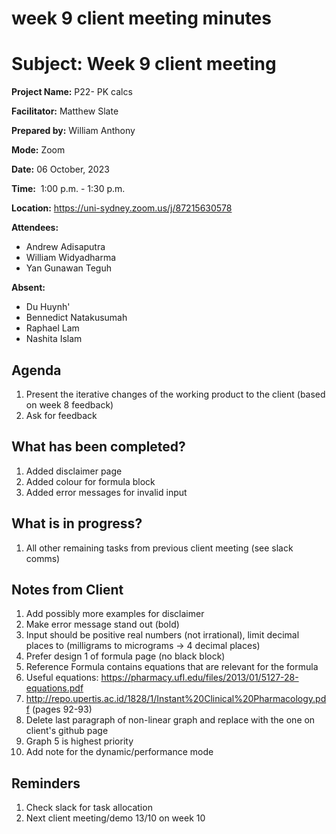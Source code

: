 # week 9 client meeting minutes

# **Subject: Week 9 client meeting**

**Project Name:** P22- PK calcs

**Facilitator:** Matthew Slate

**Prepared by:** William Anthony

**Mode:** Zoom

**Date:** 06 October, 2023

**Time:**  1:00 p.m. - 1:30 p.m.

**Location:** https://uni-sydney.zoom.us/j/87215630578

**Attendees:** 
- Andrew Adisaputra
- William Widyadharma
- Yan Gunawan Teguh


**Absent:**
- Du Huynh'
- Bennedict Natakusumah
- Raphael Lam
- Nashita Islam

## **Agenda**

1. Present the iterative changes of the working product to the client (based on week 8 feedback)
2. Ask for feedback

## What has been completed?

1. Added disclaimer page
2. Added colour for formula block
3. Added error messages for invalid input

## What is in progress?

1. All other remaining tasks from previous client meeting (see slack comms)

## Notes from Client
1. Add possibly more examples for disclaimer
2. Make error message stand out (bold)
3. Input should be positive real numbers (not irrational), limit decimal places to (milligrams to micrograms -> 4 decimal places)
4. Prefer design 1 of formula page (no black block)
5. Reference Formula contains equations that are relevant for the formula
6. Useful equations: https://pharmacy.ufl.edu/files/2013/01/5127-28-equations.pdf
7. http://repo.upertis.ac.id/1828/1/Instant%20Clinical%20Pharmacology.pdf (pages 92-93)
8. Delete last paragraph of non-linear graph and replace with the one on client's github page
9. Graph 5 is highest priority
10. Add note for the dynamic/performance mode

## Reminders

1. Check slack for task allocation
2. Next client meeting/demo 13/10 on week 10